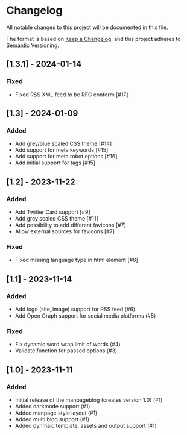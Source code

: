 # Changelog

All notable changes to this project will be documented in this file.

The format is based on [Keep a Changelog](https://keepachangelog.com/en/1.0.0/),
and this project adheres to [Semantic Versioning](https://semver.org/spec/v2.0.0.html).


## [1.3.1] - 2024-01-14

### Fixed

- Fixed RSS XML feed to be RFC conform [#17]


## [1.3] - 2024-01-09

### Added

- Add grey/blue scaled CSS theme [#14]
- Add support for meta keywords [#15]
- Add support for meta robot options [#16]
- Add initial support for tags [#15]


## [1.2] - 2023-11-22

### Added

- Add Twitter Card support [#9]
- Add grey scaled CSS theme [#11]
- Add possibility to add different favicons [#7]
- Allow external sources for favicons [#7]

### Fixed

- Fixed missing language type in html element [#8]


## [1.1] - 2023-11-14

### Added

- Add logo (site_image) support for RSS feed (#6)
- Add Open Graph support for social media platforms (#5)

### Fixed

- Fix dynamic word wrap limit of words (#4)
- Validate function for passed options (#3)


## [1.0] - 2023-11-11

### Added

- Initial release of the manpageblog (creates version 1.0) (#1)
- Added darkmode support (#1)
- Added manpage style layout (#1)
- Added multi blog support (#1)
- Added dynmaic template, assets and output support (#1)

